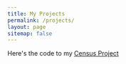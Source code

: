 ```yaml
---
title: My Projects
permalink: /projects/
layout: page
sitemap: false 
---
```


Here's the code to my <a href="freelancerFinal.html"> Census Project </a>
